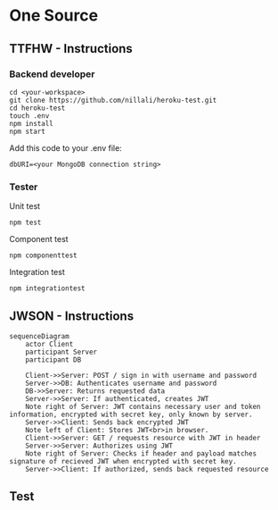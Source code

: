 # One Source

## TTFHW - Instructions
### Backend developer
```
cd <your-workspace>
git clone https://github.com/nillali/heroku-test.git    
cd heroku-test
touch .env
npm install
npm start
``` 
Add this code to your .env file:
```
dbURI=<your MongoDB connection string>
``` 

### Tester  
Unit test
```
npm test
```
Component test  
```
npm componenttest  
```
Integration test
```
npm integrationtest  
``` 
## JWSON - Instructions
```mermaid
sequenceDiagram
	actor Client
	participant Server
	participant DB

	Client->>Server: POST / sign in with username and password
	Server->>DB: Authenticates username and password
	DB->>Server: Returns requested data
	Server->>Server: If authenticated, creates JWT
	Note right of Server: JWT contains necessary user and token information, encrypted with secret key, only known by server.
	Server->>Client: Sends back encrypted JWT
	Note left of Client: Stores JWT<br>in browser.
	Client->>Server: GET / requests resource with JWT in header
	Server->>Server: Authorizes using JWT
	Note right of Server: Checks if header and payload matches signature of recieved JWT when encrypted with secret key.
	Server->>Client: If authorized, sends back requested resource
```

## Test
